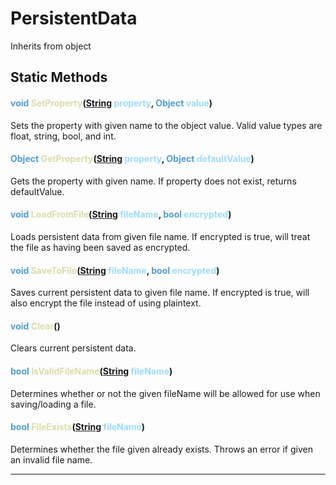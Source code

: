 # PersistentData
Inherits from object
## Static Methods
#### <span style="color:#509cd4;">void</span> <span style="color:#dcdcaa;">SetProperty</span>(<span style="color:#509cd4;">[String](../static/String.md)</span> <span style="color:#9cdcfe;">property</span>, <span style="color:#509cd4;">Object</span> <span style="color:#9cdcfe;">value</span>)
Sets the property with given name to the object value. Valid value types are float, string, bool, and int.
#### <span style="color:#509cd4;">Object</span> <span style="color:#dcdcaa;">GetProperty</span>(<span style="color:#509cd4;">[String](../static/String.md)</span> <span style="color:#9cdcfe;">property</span>, <span style="color:#509cd4;">Object</span> <span style="color:#9cdcfe;">defaultValue</span>)
Gets the property with given name. If property does not exist, returns defaultValue.
#### <span style="color:#509cd4;">void</span> <span style="color:#dcdcaa;">LoadFromFile</span>(<span style="color:#509cd4;">[String](../static/String.md)</span> <span style="color:#9cdcfe;">fileName</span>, <span style="color:#509cd4;">bool</span> <span style="color:#9cdcfe;">encrypted</span>)
Loads persistent data from given file name. If encrypted is true, will treat the file as having been saved as encrypted.
#### <span style="color:#509cd4;">void</span> <span style="color:#dcdcaa;">SaveToFile</span>(<span style="color:#509cd4;">[String](../static/String.md)</span> <span style="color:#9cdcfe;">fileName</span>, <span style="color:#509cd4;">bool</span> <span style="color:#9cdcfe;">encrypted</span>)
Saves current persistent data to given file name. If encrypted is true, will also encrypt the file instead of using plaintext.
#### <span style="color:#509cd4;">void</span> <span style="color:#dcdcaa;">Clear</span>()
Clears current persistent data.
#### <span style="color:#509cd4;">bool</span> <span style="color:#dcdcaa;">IsValidFileName</span>(<span style="color:#509cd4;">[String](../static/String.md)</span> <span style="color:#9cdcfe;">fileName</span>)
Determines whether or not the given fileName will be allowed for use when saving/loading a file.
#### <span style="color:#509cd4;">bool</span> <span style="color:#dcdcaa;">FileExists</span>(<span style="color:#509cd4;">[String](../static/String.md)</span> <span style="color:#9cdcfe;">fileName</span>)
Determines whether the file given already exists. Throws an error if given an invalid file name.

---

